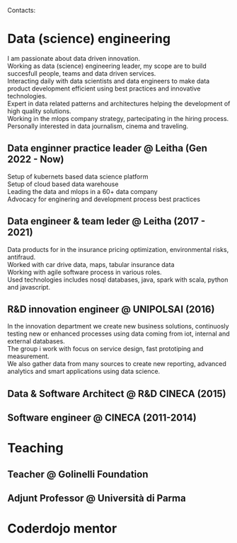 Contacts:

# Data (science) engineering

I am passionate about data driven innovation.  
Working as data (science) engineering leader, my scope are to build succesfull people, teams and data driven services.  
Interacting daily with data scientists and data engineers to make data product development efficient using best practices and innovative technologies.  
Expert in data related patterns and architectures helping the development of high quality solutions.  
Working in the mlops company strategy, partecipating in the hiring process.  
Personally interested in data journalism, cinema and traveling.  


## Data enginner practice leader @ Leitha (Gen 2022 - Now)
Setup of kubernets based data science platform  
Setup of cloud based data warehouse   
Leading the data and mlops in a 60+ data company  
Advocacy for enginering and development process best practices  


## Data engineer & team leder @ Leitha (2017 - 2021)
Data products for in the insurance pricing optimization, environmental risks, antifraud.  
Worked with car drive data, maps, tabular insurance data  
Working with agile software process in various roles.  
Used technologies includes nosql databases, java, spark with scala, python and javascript.  

## R&D innovation engineer @ UNIPOLSAI (2016)
In the innovation department we create new business solutions, continuosly testing new or enhanced processes using data coming from iot, internal and external databases.  
The group i work with focus on service design, fast prototiping and measurement.  
We also gather data from many sources to create new reporting, advanced analytics and smart applications using data science.  


## Data & Software Architect @ R&D CINECA (2015)

## Software engineer @ CINECA (2011-2014)


# Teaching

## Teacher @ Golinelli Foundation

## Adjunt Professor @ Università di Parma

# Coderdojo mentor